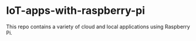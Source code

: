 # IoT-apps-with-raspberry-pi
This repo contains a variety of cloud and local applications using Raspberry Pi.

